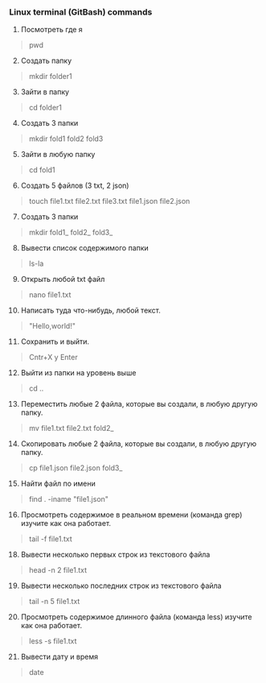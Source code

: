 ### Linux terminal (GitBash) commands

1. Посмотреть где я  
> pwd
2. Создать папку
> mkdir folder1
3. Зайти в папку
> cd folder1
4. Создать 3 папки
>mkdir fold1 fold2 fold3
5. Зайти в любую папку
>cd fold1
6. Создать 5 файлов (3 txt, 2 json)
>touch file1.txt file2.txt file3.txt file1.json file2.json
7. Создать 3 папки
>mkdir fold1_ fold2_ fold3_
8. Вывести список содержимого папки
>ls-la
9. Открыть любой txt файл
> nano file1.txt
10. Написать туда что-нибудь, любой текст.
>  "Hello,world!"  
11. Сохранить и выйти.
>Cntr+X  y  Enter
12. Выйти из папки на уровень выше
>cd ..
13. Переместить любые 2 файла, которые вы создали, в любую другую папку. 
>mv file1.txt file2.txt fold2_
14. Скопировать любые 2 файла, которые вы создали, в любую другую папку.
>cp  file1.json file2.json fold3_
15. Найти файл по имени 
> find . -iname "file1.json"
16. Просмотреть содержимое в реальном времени (команда grep) изучите как она работает.
> tail -f file1.txt
18. Вывести несколько первых строк из текстового файла
> head -n 2 file1.txt
19. Вывести несколько последних строк из текстового файла
>tail -n 5 file1.txt
20. Просмотреть содержимое длинного файла (команда less) изучите как она работает.
>less -s file1.txt
21. Вывести дату и время
>date